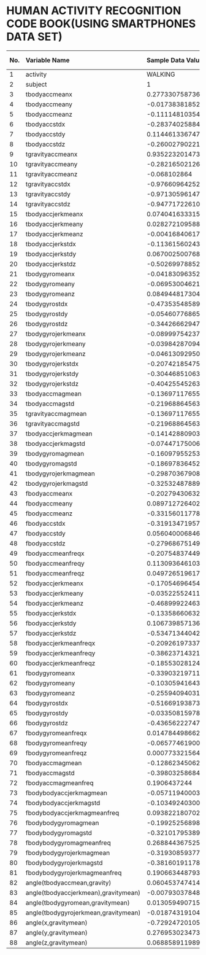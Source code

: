 
HUMAN ACTIVITY RECOGNITION CODE BOOK(USING SMARTPHONES DATA SET)
===========

No.  |  Variable Name  |  Sample Data Value  |  Data Length  |  Data Type
:--- | :---------------- | :-------------------| :--------------| :------------
1  |  activity  | WALKING   |  1  |  character |
2  |  subject  | 1   |  1  |  character
3  |  tbodyaccmeanx  |  0.277330758736842 |  17  |  numeric
4  |  tbodyaccmeany  |  -0.0173838185273684 |  19  |  numeric
5  |  tbodyaccmeanz  |  -0.111148103547368 |  18  |  numeric
6  |  tbodyaccstdx  |  -0.283740258842105 |  18  |  numeric
7  |  tbodyaccstdy  |  0.114461336747368 |  17  |  numeric
8  |  tbodyaccstdz  |  -0.260027902210526 |  18  |  numeric
9  |  tgravityaccmeanx  |  0.935223201473684 |  17  |  numeric
10  |  tgravityaccmeany  |  -0.282165021263158 |  18  |  numeric
11  |  tgravityaccmeanz  |  -0.068102864 |  12  |  numeric
12  |  tgravityaccstdx  |  -0.976609642526316 |  18  |  numeric
13  |  tgravityaccstdy  |  -0.971305961473684 |  18  |  numeric
14  |  tgravityaccstdz  |  -0.947717226105263 |  18  |  numeric
15  |  tbodyaccjerkmeanx  |  0.0740416333157895 |  18  |  numeric
16  |  tbodyaccjerkmeany  |  0.0282721095884211 |  18  |  numeric
17  |  tbodyaccjerkmeanz  |  -0.00416840617789474 |  20  |  numeric
18  |  tbodyaccjerkstdx  |  -0.113615602435789 |  18  |  numeric
19  |  tbodyaccjerkstdy  |  0.0670025007684211 |  18  |  numeric
20  |  tbodyaccjerkstdz  |  -0.502699788526316 |  18  |  numeric
21  |  tbodygyromeanx  |  -0.041830963526 |  15  |  numeric
22  |  tbodygyromeany  |  -0.0695300462115789 |  19  |  numeric
23  |  tbodygyromeanz  |  0.0849448173042105 |  18  |  numeric
24  |  tbodygyrostdx  |  -0.473535485894737 |  18  |  numeric
25  |  tbodygyrostdy  |  -0.0546077686594737 |  19  |  numeric
26  |  tbodygyrostdz  |  -0.344266629473684 |  18  |  numeric
27  |  tbodygyrojerkmeanx  |  -0.0899975423705263 |  19  |  numeric
28  |  tbodygyrojerkmeany  |  -0.0398428709463158 |  19  |  numeric
29  |  tbodygyrojerkmeanz  |  -0.0461309295021053 |  19  |  numeric
30  |  tbodygyrojerkstdx  |  -0.207421854757895 |  18  |  numeric
31  |  tbodygyrojerkstdy  |  -0.304468510631579 |  18  |  numeric
32  |  tbodygyrojerkstdz  |  -0.404255452631579 |  18  |  numeric
33  |  tbodyaccmagmean  |  -0.136971176556842 |  18  |  numeric
34  |  tbodyaccmagstd  |  -0.219688645631579 |  18  |  numeric
35  |  tgravityaccmagmean  |  -0.136971176556842 |  18  |  numeric
36  |  tgravityaccmagstd  |  -0.219688645631579 |  18  |  numeric
37  |  tbodyaccjerkmagmean  |  -0.141428809031579 |  18  |  numeric
38  |  tbodyaccjerkmagstd  |  -0.0744717500625263 |  19  |  numeric
39  |  tbodygyromagmean  |  -0.160979552536842 |  18  |  numeric
40  |  tbodygyromagstd  |  -0.186978364526316 |  18  |  numeric
41  |  tbodygyrojerkmagmean  |  -0.298703679084211 |  18  |  numeric
42  |  tbodygyrojerkmagstd  |  -0.325324878894737 |  18  |  numeric
43  |  fbodyaccmeanx  |  -0.202794306326316 |  18  |  numeric
44  |  fbodyaccmeany  |  0.0897127264021053 |  18  |  numeric
45  |  fbodyaccmeanz  |  -0.331560117789474 |  18  |  numeric
46  |  fbodyaccstdx  |  -0.319134719578947 |  18  |  numeric
47  |  fbodyaccstdy  |  0.056040006846 |  14  |  numeric
48  |  fbodyaccstdz  |  -0.279686751494737 |  18  |  numeric
49  |  fbodyaccmeanfreqx  |  -0.207548374494737 |  18  |  numeric
50  |  fbodyaccmeanfreqy  |  0.113093646103158 |  17  |  numeric
51  |  fbodyaccmeanfreqz  |  0.0497265196172632 |  18  |  numeric
52  |  fbodyaccjerkmeanx  |  -0.170546964549579 |  18  |  numeric
53  |  fbodyaccjerkmeany  |  -0.0352255241130632 |  19  |  numeric
54  |  fbodyaccjerkmeanz  |  -0.468999224631579 |  18  |  numeric
55  |  fbodyaccjerkstdx  |  -0.133586606326316 |  18  |  numeric
56  |  fbodyaccjerkstdy  |  0.106739857136 |  14  |  numeric
57  |  fbodyaccjerkstdz  |  -0.534713440421053 |  18  |  numeric
58  |  fbodyaccjerkmeanfreqx  |  -0.209261973376842 |  18  |  numeric
59  |  fbodyaccjerkmeanfreqy  |  -0.386237143210526 |  18  |  numeric
60  |  fbodyaccjerkmeanfreqz  |  -0.185530281244211 |  18  |  numeric
61  |  fbodygyromeanx  |  -0.339032197115789 |  18  |  numeric
62  |  fbodygyromeany  |  -0.103059416434737 |  18  |  numeric
63  |  fbodygyromeanz  |  -0.255940940315789 |  18  |  numeric
64  |  fbodygyrostdx  |  -0.516691938736842 |  18  |  numeric
65  |  fbodygyrostdy  |  -0.0335081597884211 |  19  |  numeric
66  |  fbodygyrostdz  |  -0.436562227473684 |  18  |  numeric
67  |  fbodygyromeanfreqx  |  0.0147844986621053 |  18  |  numeric
68  |  fbodygyromeanfreqy  |  -0.0657746190010526 |  19  |  numeric
69  |  fbodygyromeanfreqz  |  0.00077332156431579 |  19  |  numeric
70  |  fbodyaccmagmean  |  -0.128623450629474 |  18  |  numeric
71  |  fbodyaccmagstd  |  -0.398032586842105 |  18  |  numeric
72  |  fbodyaccmagmeanfreq  |  0.1906437244 |  12  |  numeric
73  |  fbodybodyaccjerkmagmean  |  -0.0571194000343158 |  19  |  numeric
74  |  fbodybodyaccjerkmagstd  |  -0.103492403002105 |  18  |  numeric
75  |  fbodybodyaccjerkmagmeanfreq  |  0.0938221807027368 |  18  |  numeric
76  |  fbodybodygyromagmean  |  -0.199252568986316 |  18  |  numeric
77  |  fbodybodygyromagstd  |  -0.321017953894737 |  18  |  numeric
78  |  fbodybodygyromagmeanfreq  |  0.268844367525895 |  17  |  numeric
79  |  fbodybodygyrojerkmagmean  |  -0.319308593778947 |  18  |  numeric
80  |  fbodybodygyrojerkmagstd  |  -0.381601911789474 |  18  |  numeric
81  |  fbodybodygyrojerkmagmeanfreq  |  0.190663448793684 |  17  |  numeric
82  |  angle(tbodyaccmean,gravity)  |  0.0604537474147368 |  18  |  numeric
83  |  angle(tbodyaccjerkmean),gravitymean)  |  -0.00793037848421052 |  20  |  numeric
84  |  angle(tbodygyromean,gravitymean)  |  0.0130594907157895 |  18  |  numeric
85  |  angle(tbodygyrojerkmean,gravitymean)  |  -0.0187431910452632 |  19  |  numeric
86  |  angle(x,gravitymean)  |  -0.729247201052632 |  18  |  numeric
87  |  angle(y,gravitymean)  |  0.276953023473684 |  17  |  numeric
88  |  angle(z,gravitymean)  |  0.0688589119894737 |  18  |  numeric




